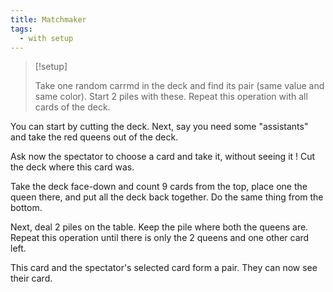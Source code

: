 ```yaml
---
title: Matchmaker
tags:
  - with setup
---
```


> [!setup]
>
> Take one random carrmd in the deck and find its pair (same value and same color). Start 2 piles with these. Repeat this operation with all cards of the deck.

You can start by cutting the deck. Next, say you need some "assistants" and take the red queens out of the deck.

Ask now the spectator to choose a card and take it, without seeing it ! Cut the deck where this card was.

Take the deck face-down and count 9 cards from the top, place one the queen there, and put all the deck back together. Do the same thing from the bottom.

Next, deal 2 piles on the table. Keep the pile where both the queens are. Repeat this operation until there is only the 2 queens and one other card left.

This card and the spectator's selected card form a pair. They can now see their card.
